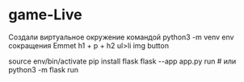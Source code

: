 # game-Live
Создали виртуальное окружение командой python3 -m venv env
сокращения Emmet 
h1 + p + h2
ul>li
img
button

source env/bin/activate
pip install flask           <!-- set/export FLASK_DEBUG=1    # командная строка/терминал -->
flask --app app.py run      # или python3 -m flask run